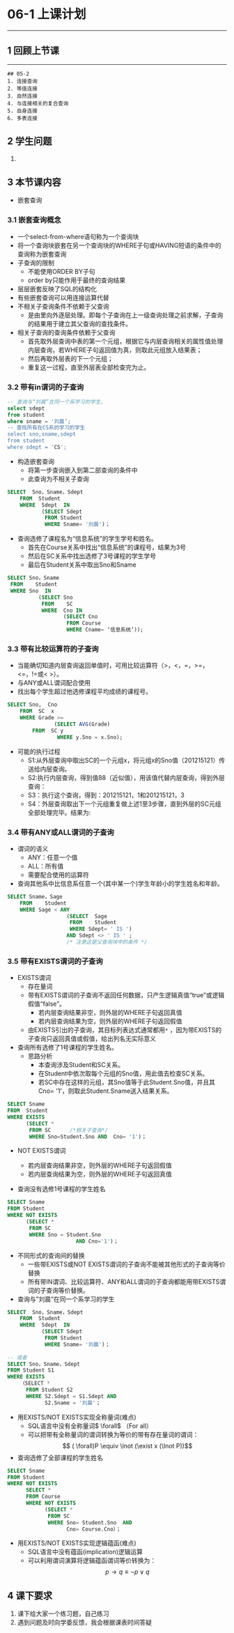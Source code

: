 # 06-1 上课计划  
---
## 1 回顾上节课  
---
```05-2
## 05-2
1. 连接查询  
2. 等值连接  
3. 自然连接
4. 与连接相关的复合查询   
5. 自身连接
6. 多表连接 
```

## 2 学生问题   
1. 


## 3 本节课内容      
- 嵌套查询
### 3.1 嵌套查询概念    
- 一个select-from-where语句称为一个查询块   
- 将一个查询块嵌套在另一个查询块的WHERE子句或HAVING短语的条件中的查询称为嵌套查询   
- 子查询的限制   
	- 不能使用ORDER BY子句  
	- order by只能作用于最终的查询结果  
- 层层嵌套反映了SQL的结构化  
- 有些嵌套查询可以用连接运算代替   
- 不相关子查询条件不依赖于父查询  
	-  是由里向外逐层处理。即每个子查询在上一级查询处理之前求解，子查询的结果用于建立其父查询的查找条件。  
- 相关子查询的查询条件依赖于父查询    
	- 首先取外层查询中表的第一个元组，根据它与内层查询相关的属性值处理内层查询，若WHERE子句返回值为真，则取此元组放入结果表；   
	- 然后再取外层表的下一个元组；   
	- 重复这一过程，直至外层表全部检查完为止。  
### 3.2 带有in谓词的子查询  
```SQL
-- 查询与“刘晨”在同一个系学习的学生。  
select sdept
from student  
where sname = '刘晨‘;
-- 查找所有在CS系的学习的学生  
select sno,sname,sdept
from student
where sdept = 'CS';
```

- 构造嵌套查询  
	- 将第一步查询嵌入到第二部查询的条件中   
	- 此查询为不相关子查询   

```SQL
SELECT  Sno，Sname，Sdept
    FROM  Student
    WHERE  Sdept  IN
           (SELECT Sdept
            FROM Student
            WHERE Sname= '刘晨')；
```

- 查询选修了课程名为“信息系统”的学生学号和姓名。   
	- 首先在Course关系中找出“信息系统”的课程号，结果为3号  
	- 然后在SC关系中找出选修了3号课程的学生学号   
	- 最后在Student关系中取出Sno和Sname   
```sql
SELECT Sno，Sname
 FROM    Student
 WHERE Sno  IN
          (SELECT Sno
           FROM    SC
           WHERE  Cno IN
                  (SELECT Cno
                   FROM Course
                   WHERE Cname= ‘信息系统’));
```
### 3.3 带有比较运算符的子查询   
- 当能确切知道内层查询返回单值时，可用比较运算符（>，<，=，>=，<=，!=或< >）。    
- 与ANY或ALL谓词配合使用   
- 找出每个学生超过他选修课程平均成绩的课程号。  
```SQL
SELECT Sno,  Cno
    FROM  SC  x
    WHERE Grade >=
               (SELECT AVG(Grade) 
	    FROM  SC y
                WHERE y.Sno = x.Sno);
```

- 可能的执行过程   
	- S1:从外层查询中取出SC的一个元组x，将元组x的Sno值（201215121）传送给内层查询。   
	- S2:执行内层查询，得到值88（近似值），用该值代替内层查询，得到外层查询：   
	- S3：执行这个查询，得到：201215121，1和201215121，3   
	- S4：外层查询取出下一个元组重复做上述1至3步骤，直到外层的SC元组全部处理完毕。结果为:  

### 3.4 带有ANY或ALL谓词的子查询   
- 谓词的语义  
	- ANY：任意一个值   
	- ALL：所有值    
	- 需要配合使用的运算符   
- 查询其他系中比信息系任意一个(其中某一个)学生年龄小的学生姓名和年龄。   
```SQL
SELECT Sname，Sage
    FROM    Student
    WHERE Sage < ANY 
                   (SELECT  Sage
                    FROM    Student
                    WHERE Sdept= ' IS ')
                   AND Sdept <> ' IS ' ; 
                   /* 注意这是父查询块中的条件 */
```

### 3.5 带有EXISTS谓词的子查询   
- EXISTS谓词  
	- 存在量词    
	- 带有EXISTS谓词的子查询不返回任何数据，只产生逻辑真值“true”或逻辑假值“false”。   
		- 若内层查询结果非空，则外层的WHERE子句返回真值   
		- 若内层查询结果为空，则外层的WHERE子句返回假值   
	- 由EXISTS引出的子查询，其目标列表达式通常都用`*` ，因为带EXISTS的子查询只返回真值或假值，给出列名无实际意义    
- 查询所有选修了1号课程的学生姓名。   
	- 思路分析  
		- 本查询涉及Student和SC关系。   
		- 在Student中依次取每个元组的Sno值，用此值去检查SC关系。  
		- 若SC中存在这样的元组，其Sno值等于此Student.Sno值，并且其Cno= '1'，则取此Student.Sname送入结果关系。   
```SQL
SELECT Sname
FROM  Student
WHERE EXISTS
      (SELECT *
       FROM SC      /*相关子查询*/
       WHERE Sno=Student.Sno AND  Cno= '1')；
```

- NOT EXISTS谓词   	
	- 若内层查询结果非空，则外层的WHERE子句返回假值   
	- 若内层查询结果为空，则外层的WHERE子句返回真值  

- 查询没有选修1号课程的学生姓名   
```SQL
SELECT Sname
FROM Student
WHERE NOT EXISTS
      (SELECT *
       FROM SC
       WHERE Sno = Student.Sno  
                      AND Cno='1')；
```

- 不同形式的查询间的替换  
	- 一些带EXISTS或NOT EXISTS谓词的子查询不能被其他形式的子查询等价替换   
	- 所有带IN谓词、比较运算符、ANY和ALL谓词的子查询都能用带EXISTS谓词的子查询等价替换。  
- 查询与”刘晨“在同一个系学习的学生   
```SQL 
SELECT  Sno，Sname，Sdept
    FROM  Student
    WHERE  Sdept  IN
           (SELECT Sdept
            FROM Student
            WHERE Sname= '刘晨')；
            
-- 或者  
SELECT Sno，Sname，Sdept
FROM Student S1
WHERE EXISTS
    （SELECT *
      FROM Student S2
      WHERE S2.Sdept = S1.Sdept AND
            S2.Sname = '刘晨'；
```

- 用EXISTS/NOT EXISTS实现全称量词(难点)   
	- SQL语言中没有全称量词$ \forall$ （For all）   
	- 可以把带有全称量词的谓词转换为等价的带有存在量词的谓词：$$ ( \forall)P \equiv \lnot (\exist x (\lnot P))$$  
- 查询选修了全部课程的学生姓名  
```SQL
SELECT Sname
FROM Student
WHERE NOT EXISTS
      SELECT *
      FROM Course
      WHERE NOT EXISTS
            (SELECT *
             FROM SC
             WHERE Sno= Student.Sno  AND 
                   Cno= Course.Cno）；
```

- 用EXISTS/NOT EXISTS实现逻辑蕴函(难点)
	- SQL语言中没有蕴函(implication)逻辑运算  
	- 可以利用谓词演算将逻辑蕴函谓词等价转换为：$$ p \to q \equiv \lnot p \lor q$$






## 4 课下要求  
1. 课下给大家一个练习题，自己练习    
2. 遇到问题及时向学委反馈，我会根据课表时间答疑    




